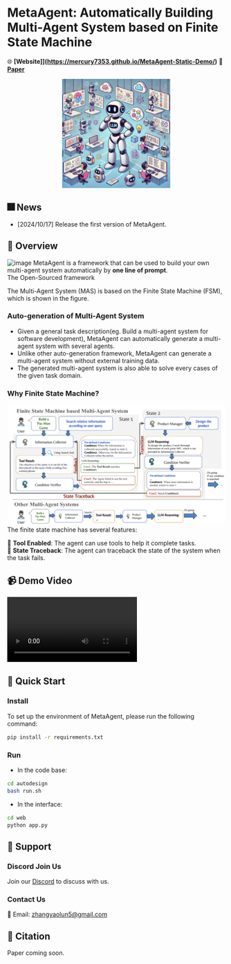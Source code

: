 # MetaAgent: Automatically Building Multi-Agent System based on Finite State Machine
🌐 **[Website]](https://mercury7353.github.io/MetaAgent-Static-Demo/)**
🔗 **[Paper](TBD)**

<p align="center">
  <img src="/images/face.png" alt="image" width="250"/>
</p>

## 🎆 News
- [2024/10/17] Release the first version of MetaAgent.

## 👀 Overview  
![image](/static/images/compare.png)
MetaAgent is a framework that can be used to build your own multi-agent system  automatically by **one line of prompt**.  
The Open-Sourced framework 

The Multi-Agent System (MAS) is based on the Finite State Machine (FSM), which is shown in the figure.  

### Auto-generation of Multi-Agent System  
- Given a general task description(eg. Build a multi-agent system for software development), MetaAgent can automatically generate a multi-agent system with several agents.  
- Unlike other auto-generation framework, MetaAgent can generate a multi-agent system without external training data.  
- The generated multi-agent system is also able to solve every cases of the given task domain.   


### Why Finite State Machine?
![image](FSM.png)
The finite state machine has several features:   

🔧 **Tool Enabled**: The agent can use tools to help it complete tasks.  
🔄 **State Traceback**: The agent can traceback the state of the system when the task fails.   



## 📹 Demo Video  

<video src="https://github.com/Mercury7353/MetaAgent/assets/73fde677-fad0-4109-b18a-15f26fdcb42e"> </video> 

## 🚀 Quick Start    
### Install
To set up the environment of MetaAgent, please run the following command:
```bash
pip install -r requirements.txt
```

### Run
- In the code base:  
```bash
cd autodesign
bash run.sh
```  
- In the interface:  
```bash
cd web
python app.py
```

## 🤝 Support  
### Discord Join Us  
Join our [Discord](https://discord.gg/94a6x2f7) to discuss with us.  
### Contact Us  
📮 Email: zhangyaolun5@gmail.com  




## 📄 Citation  
Paper coming soon.

